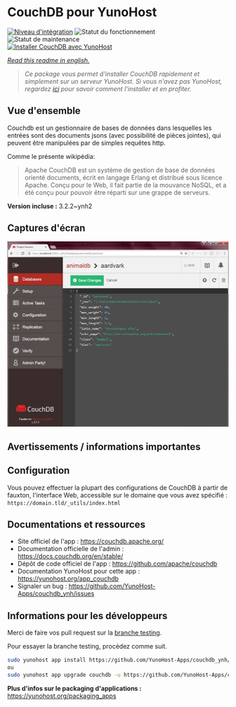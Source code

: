<!--
N.B.: This README was automatically generated by https://github.com/YunoHost/apps/tree/master/tools/README-generator
It shall NOT be edited by hand.
-->

# CouchDB pour YunoHost

[![Niveau d'intégration](https://dash.yunohost.org/integration/couchdb.svg)](https://dash.yunohost.org/appci/app/couchdb) ![Statut du fonctionnement](https://ci-apps.yunohost.org/ci/badges/couchdb.status.svg) ![Statut de maintenance](https://ci-apps.yunohost.org/ci/badges/couchdb.maintain.svg)  
[![Installer CouchDB avec YunoHost](https://install-app.yunohost.org/install-with-yunohost.svg)](https://install-app.yunohost.org/?app=couchdb)

*[Read this readme in english.](./README.md)*

> *Ce package vous permet d'installer CouchDB rapidement et simplement sur un serveur YunoHost.
Si vous n'avez pas YunoHost, regardez [ici](https://yunohost.org/#/install) pour savoir comment l'installer et en profiter.*

## Vue d'ensemble

Couchdb est un gestionnaire de bases de données dans lesquelles les entrées sont des documents jsons (avec possibilité de pièces jointes), qui peuvent être manipulées par de simples requêtes http.

Comme le présente wikipédia:
> Apache CouchDB est un système de gestion de base de données orienté documents, écrit en langage Erlang et distribué sous licence Apache.
> Conçu pour le Web, il fait partie de la mouvance NoSQL, et a été conçu pour pouvoir être réparti sur une grappe de serveurs.


**Version incluse :** 3.2.2~ynh2

## Captures d'écran

![Capture d'écran de CouchDB](./doc/screenshots/Apache_CouchDB_v2.1.1_Fauxton_Console.png)

## Avertissements / informations importantes

## Configuration

Vous pouvez effectuer la plupart des configurations de CouchDB à partir de fauxton, l'interface Web, accessible sur le domaine que vous avez spécifié : `https://domain.tld/_utils/index.html`

## Documentations et ressources

* Site officiel de l'app : <https://couchdb.apache.org/>
* Documentation officielle de l'admin : <https://docs.couchdb.org/en/stable/>
* Dépôt de code officiel de l'app : <https://github.com/apache/couchdb>
* Documentation YunoHost pour cette app : <https://yunohost.org/app_couchdb>
* Signaler un bug : <https://github.com/YunoHost-Apps/couchdb_ynh/issues>

## Informations pour les développeurs

Merci de faire vos pull request sur la [branche testing](https://github.com/YunoHost-Apps/couchdb_ynh/tree/testing).

Pour essayer la branche testing, procédez comme suit.

``` bash
sudo yunohost app install https://github.com/YunoHost-Apps/couchdb_ynh/tree/testing --debug
ou
sudo yunohost app upgrade couchdb -u https://github.com/YunoHost-Apps/couchdb_ynh/tree/testing --debug
```

**Plus d'infos sur le packaging d'applications :** <https://yunohost.org/packaging_apps>
